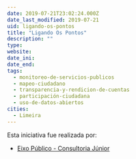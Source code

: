 ```yaml
---
date: 2019-07-21T23:02:24.000Z
date_last_modified: 2019-07-21
uid: ligando-os-pontos
title: "Ligando Os Pontos"
description: ""
type: 
website: 
date_ini: 
date_end: 
tags:
  - monitoreo-de-servicios-publicos
  - mapeo-ciudadano
  - transparencia-y-rendicion-de-cuentas
  - participación-ciudadana
  - uso-de-datos-abiertos
cities: 
  - Limeira
---
```


Esta iniciativa fue realizada por:

- [Eixo Público - Consultoria Júnior](/organizaciones/eixo-publico-consultoria-junior)
